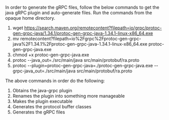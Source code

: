 In order to generate the gRPC files, follow the below commands to get the java gRPC plugin and auto-generate files.
Run the commands from the opaque home directory.

1. wget https://search.maven.org/remotecontent?filepath=io/grpc/protoc-gen-grpc-java/1.34.1/protoc-gen-grpc-java-1.34.1-linux-x86_64.exe
2. mv remotecontent\?filepath\=io%2Fgrpc%2Fprotoc-gen-grpc-java%2F1.34.1%2Fprotoc-gen-grpc-java-1.34.1-linux-x86_64.exe protoc-gen-grpc-java.exe
3. chmod +x protoc-gen-grpc-java.exe
4. protoc --java_out=./src/main/java src/main/protobuf/ra.proto
5. protoc --plugin=protoc-gen-grpc-java=./protoc-gen-grpc-java.exe --grpc-java_out=./src/main/java src/main/protobuf/ra.proto

The above commands in order do the following:
1. Obtains the java-grpc plugin
2. Renames the plugin into something more manageable
3. Makes the plugin executable
4. Generates the protocol buffer classes
5. Generates the gRPC files
